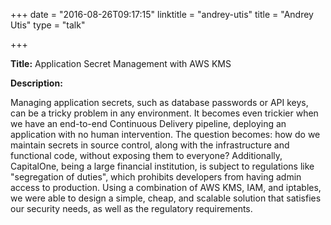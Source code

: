 +++
date = "2016-08-26T09:17:15"
linktitle = "andrey-utis"
title = "Andrey Utis"
type = "talk"

+++

<div class="span-15  ">
  <div class="span-15  last ">
  <p><strong>Title:</strong>
Application Secret Management with AWS KMS
</p>

<p><strong>Description:</strong></p>

<p>
Managing application secrets, such as database passwords or API keys, can be a tricky problem in any environment. It becomes even trickier when we have an end-to-end Continuous Delivery pipeline, deploying an application with no human intervention. The question becomes: how do we maintain secrets in source control, along with the infrastructure and functional code, without exposing them to everyone? Additionally, CapitalOne, being a large financial institution, is subject to regulations like "segregation of duties", which prohibits developers from having admin access to production. Using a combination of AWS KMS, IAM, and iptables, we were able to design a simple, cheap, and scalable solution that satisfies our security needs, as well as the regulatory requirements.
</p>
<p>

  </div>
</div>

